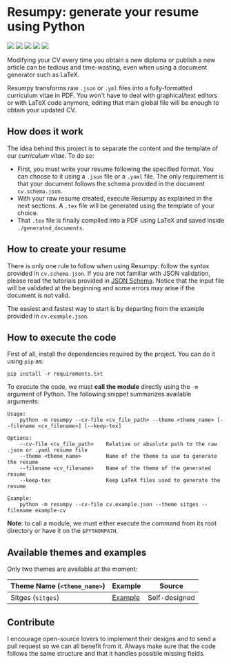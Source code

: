 # Resumpy: generate your resume using Python
![](https://img.shields.io/github/v/release/davidalvarezdlt/resumpy)
![](https://img.shields.io/badge/python-%3E3.7-blue)
![](https://github.com/davidalvarezdlt/resumpy/workflows/Unit%20Testing/badge.svg)
[![](https://www.codefactor.io/repository/github/davidalvarezdlt/resumpy/badge)](https://www.codefactor.io/repository/github/davidalvarezdlt/resumpy)
![](https://img.shields.io/github/license/davidalvarezdlt/resumpy)

Modifying your CV every time you obtain a new diploma or publish a new article
can be tedious and time-wasting, even when using a document generator such as
LaTeX.

Resumpy transforms raw `.json` or `.yml` files into a fully-formatted
curriculum vitae in PDF. You won't have to deal with graphical/text editors or
with LaTeX code anymore, editing that main global file will be enough to obtain
your updated CV.

## How does it work
The idea behind this project is to separate the content and the template of our
_curriculum vitae_. To do so:

+ First, you must write your resume following the specified format. You can
choose to it using a `.json` file or a `.yaml` file. The only requirement is
that your document follows the schema provided in the document
`cv.schema.json`.
+ With your raw resume created, execute Resumpy as explained in the next
sections. A `.tex` file will be generated using the template of your choice.
+ That `.tex` file is finally compiled into a PDF using LaTeX and saved inside
`./generated_documents`.

## How to create your resume
There is only one rule to follow when using Resumpy: follow the syntax
provided in `cv.schema.json`. If you are not familiar with JSON validation,
please read the tutorials provided in [JSON Schema](https://json-schema.org/).
Notice that the input file will be validated at the beginning and some errors
may arise if the document is not valid.

The easiest and fastest way to start is by departing from the example provided
in `cv.example.json`.

## How to execute the code
First of all, install the dependencies required by the project. You can do it
using `pip` as:

```
pip install -r requirements.txt
```

To execute the code, we must **call the module** directly using the `-m`
argument of Python. The following snippet summarizes available arguments:

```
Usage:
    python -m resumpy --cv-file <cv_file_path> --theme <theme_name> [--filename <cv_filename>] [--keep-tex]

Options:
    --cv-file <cv_file_path>    Relative or absolute path to the raw .json or .yaml resume file
    --theme <theme_name>        Name of the theme to use to generate the resume
    --filename <cv_filename>    Name of the theme of the generated resume
    --keep-tex                  Keep LaTeX files used to generate the resume

Example:
    python -m resumpy --cv-file cv.example.json --theme sitges --filename example-cv
```

**Note**: to call a module, we must either execute the command from its root
directory or have it on the `$PYTHONPATH`.

## Available themes and examples
Only two themes are available at the moment:

|Theme Name (`<theme_name>`)|Example|Source|
|-|-|-|
|Sitges (`sitges`)|[Example](/examples/sitges-example.pdf)|Self-designed|

## Contribute
I encourage open-source lovers to implement their designs and to send a pull
request so we can all benefit from it. Always make sure that the code follows
the same structure and that it handles possible missing fields.
